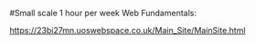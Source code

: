 #Small scale 1 hour per week Web Fundamentals:

https://23bi27mn.uoswebspace.co.uk/Main_Site/MainSite.html
